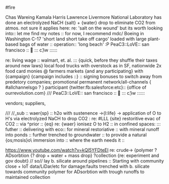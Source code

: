 #fire

Chas Wareing Kamala Harris Lawrence Livermore National Laboratory has done an electrolyzed NaCH {salt} + {water} drop to eliminate CO2 from atmos. not sure it applies here: re: 'salt on the wound' but its worth looking into:: let me find my notes :: for now, I recommend mdc/ Boeing in Washington C-17 'short land short take off cargo' loaded with large plant-based bags of water :: operation:: 'long beach' :P PeaC3::LoVE:: san francisco :: 🌿 ::: cℨw ::::::

re: living wage :: walmart, et. al. :::
{quick, before they shuffle their taxes around new laws}
local food trucks with overstock
as in SF, nationwide 2x food card monies @ farmers markets {and any participating} with {campaign}
{campaign includes ::} 
 ::
signing bonuses to switch away from predetory companies; promotional permanent network/all-channels { #allchannelsgo ? } participant {twitter:fb:salesforce:etc}:: 
{office of ourrevolution.com}
///
PeaC3::LoVE:: san francisco :: 🌿 ::: cℨw ::::::


vendors; suppliers, 



///
//_sub :: waer{sp} :: h2o with sustenence ->{l:life} ->
application of O to H's via electrolyzed NaCH to drop CO2 : re: #LLL {site}
restoritive evac of CO2 :: via ^prior :: {eq} re: {waer} ionisez O to H2 :: in confined spaces:
::: futher :: delivering with eco:: for mineral restoriative :: with mineral runoff into ponds :: further trenched to groundwater :: to provide a natural {os;mosis}o\ immersion into :: where the earth needs it ::﻿


https://www.youtube.com/watch?v=kQl5YFDteEI
re: crude-> {polymer ?  ADsorbtion
{? drop + water + mass drop}
?collection {re: experiment and gov doubt}
//
so//
lay b. silicate around pipelines :: Starting with community close + IoT data/LiDar/etc for damage:faults
trenched with b. silicate towards community
polymer for ADsorbtion with trough runoffs to maintained collection

